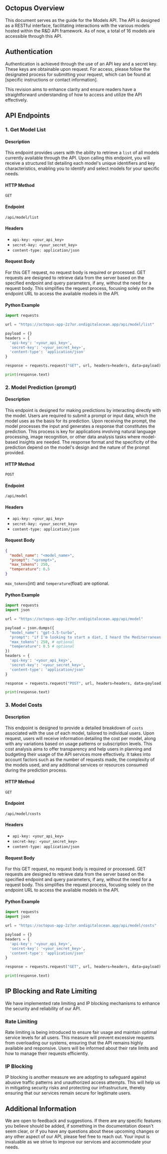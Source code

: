 ## Octopus Overview

This document serves as the guide for the Models API. The API is designed as a RESTful interface, facilitating interactions with the various models hosted within the R&D API framework. As of now, a total of 16 models are accessible through this API.

## Authentication

Authentication is achieved through the use of an API key and a secret key. These keys are obtainable upon request. For access, please follow the designated process for submitting your request, which can be found at [specific instructions or contact information].

This revision aims to enhance clarity and ensure readers have a straightforward understanding of how to access and utilize the API effectively.

## API Endpoints

### 1. Get Model List

#### Description

This endpoint provides users with the ability to retrieve a `list` of all models currently available through the API. Upon calling this endpoint, you will receive a structured list detailing each model's unique identifiers and key characteristics, enabling you to identify and select models for your specific needs.

#### HTTP Method

`GET`

#### Endpoint

`/api/model/list`

#### Headers

- `api-key: <your_api_key>`
- `secret-key: <your_secret_key>`
- `content-type: application/json`

#### Request Body

For this GET request, no request body is required or processed. GET requests are designed to retrieve data from the server based on the specified endpoint and query parameters, if any, without the need for a request body. This simplifies the request process, focusing solely on the endpoint URL to access the available models in the API.

#### Python Example

```python
import requests

url = "https://octopus-app-2z7or.ondigitalocean.app/api/model/list"

payload = {}
headers = {
  'api-key': '<your_api_key>',
  'secret-key': '<your_secret_key>',
  'content-type': 'application/json'
}

response = requests.request("GET", url, headers=headers, data=payload)

print(response.text)

```

### 2. Model Prediction (prompt)

#### Description

This endpoint is designed for making predictions by interacting directly with the model. Users are required to submit a prompt or input data, which the model uses as the basis for its prediction. Upon receiving the prompt, the model processes the input and generates a response that constitutes the prediction. This process is key for applications involving natural language processing, image recognition, or other data analysis tasks where model-based insights are needed. The response format and the specificity of the prediction depend on the model's design and the nature of the prompt provided.

#### HTTP Method

`POST`

#### Endpoint

`/api/model`

#### Headers

- `api-key: <your_api_key>`
- `secret-key: <your_secret_key>`
- `content-type: application/json`

#### Request Body
```json
{
  "model_name": "<model_name>",
  "prompt": "<prompt>",
  "max_tokens": 250,
  "temperature": 0.5
}
```
`max_tokens`(int) and `temperature`(float) are optional.

#### Python Example

```python
import requests
import json

url = "https://octopus-app-2z7or.ondigitalocean.app/api/model"

payload = json.dumps({
  "model_name": "gpt-3.5-turbo",
  "prompt": "if I'm looking to start a diet, I heard the Mediterranean diet is good explain that to me",
  "max_tokens": 250, # optional
  "temperature": 0.5 # optional
})
headers = {
  'api-key': '<your_api_key>',
  'secret-key': '<your_secret_key>',
  'content-type': 'application/json'
}

response = requests.request("POST", url, headers=headers, data=payload)

print(response.text)

```

### 3. Model Costs

#### Description

This endpoint is designed to provide a detailed breakdown of `costs` associated with the use of each model, tailored to individual users. Upon request, users will receive information detailing the cost per model, along with any variations based on usage patterns or subscription levels. This cost analysis aims to offer transparency and help users in planning and budgeting their usage of the API services more effectively. It takes into account factors such as the number of requests made, the complexity of the models used, and any additional services or resources consumed during the prediction process.

#### HTTP Method

`GET`

#### Endpoint

`/api/model/costs`

#### Headers

- `api-key: <your_api_key>`
- `secret-key: <your_secret_key>`
- `content-type: application/json`

#### Request Body

For this GET request, no request body is required or processed. GET requests are designed to retrieve data from the server based on the specified endpoint and query parameters, if any, without the need for a request body. This simplifies the request process, focusing solely on the endpoint URL to access the available models in the API.

#### Python Example

```python
import requests
import json

url = "https://octopus-app-2z7or.ondigitalocean.app/api/model/costs"

payload = {}
headers = {
  'api-key': '<your_api_key>',
  'secret-key': '<your_secret_key>',
  'content-type': 'application/json'
}

response = requests.request("GET", url, headers=headers, data=payload)

print(response.text)

```

## IP Blocking and Rate Limiting

We have implemented rate limiting and IP blocking mechanisms to enhance the security and reliability of our API. 

### Rate Limiting
Rate limiting is being introduced to ensure fair usage and maintain optimal service levels for all users. This measure will prevent excessive requests from overloading our systems, ensuring that the API remains highly available and responsive. Users will be informed about their rate limits and how to manage their requests efficiently.

### IP Blocking
IP blocking is another measure we are adopting to safeguard against abusive traffic patterns and unauthorized access attempts. This will help us in mitigating security risks and protecting our infrastructure, thereby ensuring that our services remain secure for legitimate users.

## Additional Information

We are open to feedback and suggestions. If there are any specific features you believe should be added, if something in the documentation doesn't seem clear, or if you have any questions about these upcoming changes or any other aspect of our API, please feel free to reach out. Your input is invaluable as we strive to improve our services and accommodate your needs.
